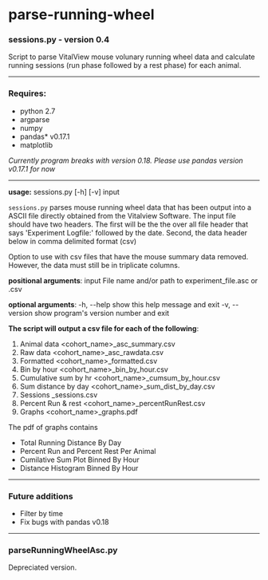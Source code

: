 # parse-running-wheel

### sessions.py - version 0.4
Script to parse VitalView mouse volunary running wheel data and calculate running sessions (run phase followed by a rest phase) for each animal.

---

### Requires: 
- python 2.7
- argparse
- numpy
- pandas* v0.17.1
- matplotlib

*Currently program breaks with version 0.18. Please use pandas version v0.17.1 for now*


---

**usage:** sessions.py [-h] [-v] input

`sessions.py` parses mouse running wheel data that has been output into a ASCII file directly obtained from the Vitalview Software. The input file should have two headers. The first will be the the over all file header that says 'Experiment Logfile:' followed by the date. Second, the data header below in comma delimited format (csv)

Option to use with csv files that have the mouse summary data removed. However, the data must still be in triplicate columns.

**positional arguments**:
  input          File name and/or path to experiment_file.asc or .csv

**optional arguments**:
  -h, --help     show this help message and exit
  -v, --version  show program's version number and exit

**The script will output a csv file for each of the following**:

1. Animal data              <cohort_name>_asc_summary.csv
2. Raw data                 <cohort_name>_asc_rawdata.csv
3. Formatted                <cohort_name>_formatted.csv
4. Bin by hour              <cohort_name>_bin_by_hour.csv
5. Cumulative sum by hr     <cohort_name>_cumsum_by_hour.csv
6. Sum distance by day      <cohort_name>_sum_dist_by_day.csv
7. Sessions                 <animal>_sessions.csv
8. Percent Run & rest       <cohort_name>_percentRunRest.csv
9. Graphs                   <cohort_name>_graphs.pdf

The pdf of graphs contains
- Total Running Distance By Day
- Percent Run and Percent Rest Per Animal
- Cumilative Sum Plot Binned By Hour
- Distance Histogram Binned By Hour

---

### Future additions
- Filter by time
- Fix bugs with pandas v0.18

---

### parseRunningWheelAsc.py 
Depreciated version.
